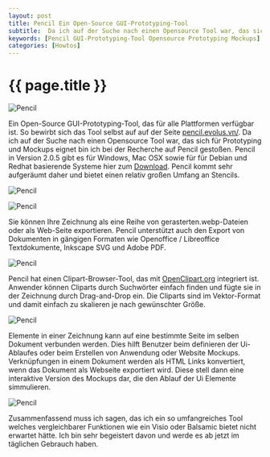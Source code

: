 ```yaml
---
layout: post
title: Pencil Ein Open-Source GUI-Prototyping-Tool
subtitle:  Da ich auf der Suche nach einen Opensource Tool war, das sich für Prototyping und Mockups eignet bin ich bei der Recherche auf Pencil gestoßen. Ein kurzer Überblick.
keywords: [Pencil GUI-Prototyping-Tool Opensource Prototyping Mockups]
categories: [Howtos]
---
```

# {{ page.title }}

![Pencil](../../img/Screen-Shot-2015-05-15-at-11.24.25-1024x758.webp)

Ein Open-Source GUI-Prototyping-Tool, das für alle Plattformen verfügbar ist. So bewirbt sich das Tool selbst auf auf der Seite [pencil.evolus.vn/](httpss://pencil.evolus.vn/Downloads.html). Da ich auf der Suche nach einen Opensource Tool war, das sich für Prototyping und Mockups eignet bin ich bei der Recherche auf Pencil gestoßen. Pencil in Version 2.0.5 gibt es für Windows, Mac OSX sowie für für Debian und Redhat basierende Systeme hier zum [Download](httpss://code.google.com/p/evoluspencil/downloads/list). Pencil kommt sehr aufgeräumt daher und bietet einen relativ großen Umfang an Stencils.

![Pencil](../../img/stencils.webp)

![Pencil](../../img/diagram.webp)

Sie können Ihre Zeichnung als eine Reihe von gerasterten.webp-Dateien oder als Web-Seite exportieren. Pencil unterstützt auch den Export von Dokumenten in gängigen Formaten wie Openoffice / Libreoffice Textdokumente, Inkscape SVG und Adobe PDF.

![Pencil](../../img/export.webp)

Pencil hat einen Clipart-Browser-Tool, das mit [OpenClipart.org](https://openclipart.org/) integriert ist. Anwender können Cliparts durch Suchwörter einfach finden und fügte sie in der Zeichnung durch Drag-and-Drop ein. Die Cliparts sind im Vektor-Format und damit einfach zu skalieren je nach gewünschter Größe.

![Pencil](../../img/clipart.webp)

Elemente in einer Zeichnung kann auf eine bestimmte Seite im selben Dokument verbunden werden. Dies hilft Benutzer beim definieren der Ui-Ablaufes oder beim Erstellen von Anwendung oder Website Mockups. Verknüpfungen in einem Dokument werden als HTML Links konvertiert, wenn das Dokument als Webseite exportiert wird. Diese stell dann eine interaktive Version des Mockups dar, die den Ablauf der Ui Elemente simmulieren.

![Pencil](../../img/linking.webp)

Zusammenfassend muss ich sagen, das ich ein so umfangreiches Tool welches vergleichbarer Funktionen wie ein Visio oder Balsamic bietet nicht erwartet hätte. Ich bin sehr begeistert davon und werde es ab jetzt im täglichen Gebrauch haben.
